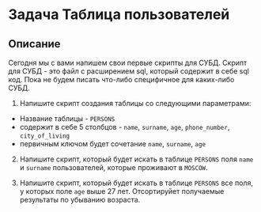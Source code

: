 # Задача Таблица пользователей

## Описание
Сегодня мы с вами напишем свои первые скрипты для СУБД. Скрипт для СУБД - это файл с расширением sql, который содержит в себе sql код. Пока не будем писать что-либо специфичное для каких-либо СУБД.

1. Напишите скрипт создания таблицы со следующими параметрами:
 - Название таблицы - `PERSONS`
 - содержит в себе 5 столбцов - `name`, `surname`, `age`, `phone_number`, `city_of_living`
 - первичным ключом будет сочетание `name`, `surname`, `age`
 
2. Напишите скрипт, который будет искать в таблице `PERSONS` поля `name` и `surname` пользователей, которые проживают в `MOSCOW`.

3. Напишите скрипт, который будет искать в таблице `PERSONS` все поля, у которых поле `age` выше 27 лет. Отсортируйет получаемые результаты по убыванию возраста.
